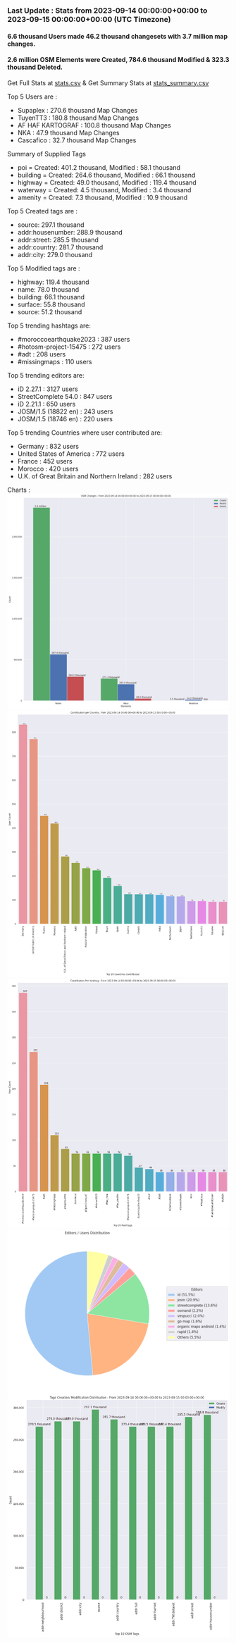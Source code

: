 ### Last Update : Stats from 2023-09-14 00:00:00+00:00 to 2023-09-15 00:00:00+00:00 (UTC Timezone)

#### 6.6 thousand Users made 46.2 thousand changesets with 3.7 million map changes.
#### 2.6 million OSM Elements were Created, 784.6 thousand Modified & 323.3 thousand Deleted.
Get Full Stats at [stats.csv](/stats/Global/Daily/stats.csv)
 & Get Summary Stats at [stats_summary.csv](/stats/Global/Daily/stats_summary.csv)

Top 5 Users are : 
- Supaplex : 270.6 thousand Map Changes
- TuyenTT3 : 180.8 thousand Map Changes
- AF HAF KARTOGRAF : 100.8 thousand Map Changes
- NKA : 47.9 thousand Map Changes
- Cascafico : 32.7 thousand Map Changes

Summary of Supplied Tags
- poi = Created: 401.2 thousand, Modified : 58.1 thousand
- building = Created: 264.6 thousand, Modified : 66.1 thousand
- highway = Created: 49.0 thousand, Modified : 119.4 thousand
- waterway = Created: 4.5 thousand, Modified : 3.4 thousand
- amenity = Created: 7.3 thousand, Modified : 10.9 thousand


Top 5 Created tags are :
- source: 297.1 thousand
- addr:housenumber: 288.9 thousand
- addr:street: 285.5 thousand
- addr:country: 281.7 thousand
- addr:city: 279.0 thousand


Top 5 Modified tags are :
- highway: 119.4 thousand
- name: 78.0 thousand
- building: 66.1 thousand
- surface: 55.8 thousand
- source: 51.2 thousand


Top 5 trending hashtags are:
- #moroccoearthquake2023 : 387 users
- #hotosm-project-15475 : 272 users
- #adt : 208 users
- #missingmaps : 110 users


Top 5 trending editors are:
- iD 2.27.1 : 3127 users
- StreetComplete 54.0 : 847 users
- iD 2.21.1 : 650 users
- JOSM/1.5 (18822 en) : 243 users
- JOSM/1.5 (18746 en) : 220 users


Top 5 trending Countries where user contributed are:
- Germany : 832 users
- United States of America : 772 users
- France : 452 users
- Morocco : 420 users
- U.K. of Great Britain and Northern Ireland : 282 users


 Charts : 
![Alt text](./stats_osm_changes.png) 
![Alt text](./stats_users_per_country.png) 
![Alt text](./stats_users_per_hashtag.png) 
![Alt text](./stats_editors_pie_chart.png) 
![Alt text](./stats_tags.png) 
